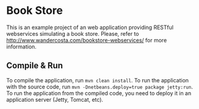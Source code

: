 # Book Store

This is an example project of an web application providing RESTful webservices simulating a book store.
Please, refer to http://www.wandercosta.com/bookstore-webservices/ for more information.

## Compile & Run
To compile the application, run `mvn clean install`.
To run the application with the source code, run `mvn -Dnetbeans.deploy=true package jetty:run`.
To run the application from the compiled code, you need to deploy it in an application server (Jetty, Tomcat, etc).
